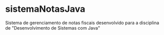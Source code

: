 # sistemaNotasJava
Sistema de gerenciamento de notas fiscais desenvolvido para a disciplina de "Desenvolvimento de Sistemas com Java"
